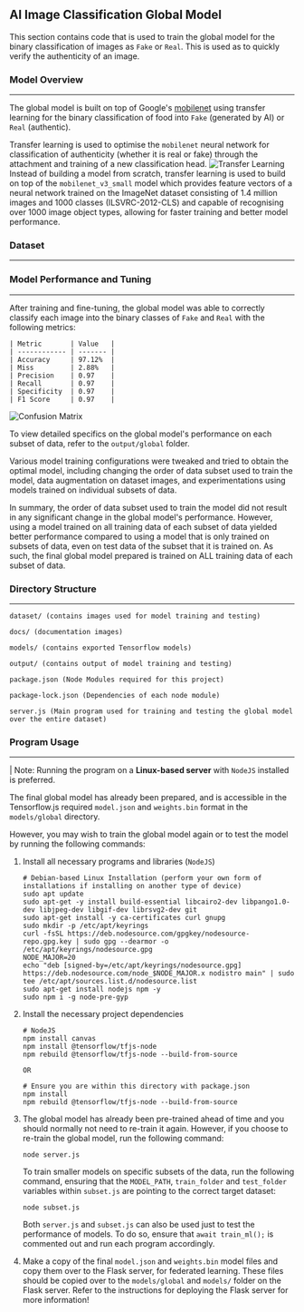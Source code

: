## AI Image Classification Global Model
This section contains code that is used to train the global model for the binary classification of images as `Fake` or `Real`. This is used as to quickly verify the authenticity of an image.

### Model Overview
---
The global model is built on top of Google's [mobilenet](https://tfhub.dev/google/tfjs-model/imagenet/mobilenet_v3_small_100_224/feature_vector/5/default/1) using transfer learning for the binary classification of food into `Fake` (generated by AI) or `Real` (authentic).

Transfer learning is used to optimise the `mobilenet` neural network for classification of authenticity (whether it is real or fake) through the attachment and training of a new classification head. 
![Transfer Learning](docs/transfer_learning.png)
Instead of building a model from scratch, transfer learning is used to build on top of the `mobilenet_v3_small` model which provides feature vectors of a neural network trained on the ImageNet dataset consisting of 1.4 million images and 1000 classes (ILSVRC-2012-CLS) and capable of recognising over 1000 image object types, allowing for faster training and better model performance.

### Dataset
---


### Model Performance and Tuning
---
After training and fine-tuning, the global model was able to correctly classify each image into the binary classes of `Fake` and `Real` with the following metrics: <br>
```
| Metric       | Value   |
| ------------ | ------- |
| Accuracy     | 97.12%  |
| Miss         | 2.88%   |
| Precision    | 0.97    |
| Recall       | 0.97    |
| Specificity  | 0.97    |
| F1 Score     | 0.97    |
```

![Confusion Matrix](docs/global_model.png)

To view detailed specifics on the global model's performance on each subset of data, refer to the `output/global` folder.

Various model training configurations were tweaked and tried to obtain the optimal model, including changing the order of data subset used to train the model, data augmentation on dataset images, and experimentations using models trained on individual subsets of data.

In summary, the order of data subset used to train the model did not result in any significant change in the global model's performance. However, using a model trained on all training data of each subset of data yielded better performance compared to using a model that is only trained on subsets of data, even on test data of the subset that it is trained on. As such, the final global model prepared is trained on ALL training data of each subset of data.

### Directory Structure
---
```
dataset/ (contains images used for model training and testing)

docs/ (documentation images)

models/ (contains exported Tensorflow models)

output/ (contains output of model training and testing)

package.json (Node Modules required for this project)

package-lock.json (Dependencies of each node module)

server.js (Main program used for training and testing the global model over the entire dataset)
```

### Program Usage
---
| Note: Running the program on a **Linux-based server** with `NodeJS` installed is preferred.

The final global model has already been prepared, and is accessible in the Tensorflow.js required `model.json` and `weights.bin` format in the `models/global` directory.

However, you may wish to train the global model again or to test the model by running the following commands:

1. Install all necessary programs and libraries (`NodeJS`)
    ```
    # Debian-based Linux Installation (perform your own form of installations if installing on another type of device)
    sudo apt update
    sudo apt-get -y install build-essential libcairo2-dev libpango1.0-dev libjpeg-dev libgif-dev librsvg2-dev git
    sudo apt-get install -y ca-certificates curl gnupg
    sudo mkdir -p /etc/apt/keyrings
    curl -fsSL https://deb.nodesource.com/gpgkey/nodesource-repo.gpg.key | sudo gpg --dearmor -o /etc/apt/keyrings/nodesource.gpg
    NODE_MAJOR=20
    echo "deb [signed-by=/etc/apt/keyrings/nodesource.gpg] https://deb.nodesource.com/node_$NODE_MAJOR.x nodistro main" | sudo tee /etc/apt/sources.list.d/nodesource.list
    sudo apt-get install nodejs npm -y
    sudo npm i -g node-pre-gyp
    ```
2. Install the necessary project dependencies
    ```
    # NodeJS
    npm install canvas
    npm install @tensorflow/tfjs-node
    npm rebuild @tensorflow/tfjs-node --build-from-source

    OR

    # Ensure you are within this directory with package.json
    npm install
    npm rebuild @tensorflow/tfjs-node --build-from-source
    ```

3. The global model has already been pre-trained ahead of time and you should normally not need to re-train it again. However, if you choose to re-train the global model, run the following command:
    ```
    node server.js
    ```

    To train smaller models on specific subsets of the data, run the following command, ensuring that the `MODEL_PATH`, `train_folder` and `test_folder` variables within `subset.js` are pointing to the correct target dataset:
    ```
    node subset.js
    ```

    Both `server.js` and `subset.js` can also be used just to test the performance of models. To do so, ensure that `await train_ml();` is commented out and run each program accordingly.

4. Make a copy of the final `model.json` and `weights.bin` model files and copy them over to the Flask server, for federated learning. These files should be copied over to the `models/global` and `models/` folder on the Flask server. Refer to the instructions for deploying the Flask server for more information!